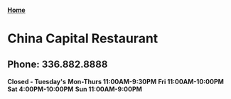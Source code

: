 #### [Home](https://chuckbyrum2.github.io/)

# China Capital Restaurant
## Phone: 336.882.8888

**Closed - Tuesday's**
**Mon-Thurs 11:00AM-9:30PM**
**Fri 11:00AM-10:00PM**
**Sat  4:00PM-10:00PM**
**Sun 11:00AM-9:00PM**

